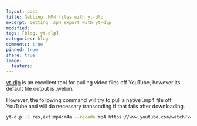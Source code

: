 ```yaml
---
layout: post
title: Getting .MP4 files with yt-dlp
excerpt: Getting .mp4 export with yt-dlp
modified:
tags: [blog, yt-dlp]
categories: blog
comments: true
pinned: true
share: true
image:
  feature:
---
```


[yt-dlp](https://github.com/yt-dlp/yt-dlp) is an excellent tool for pulling video files off YouTube, however its default file output is .webm.

However, the following command will try to pull a native .mp4 file off YouTube and will do necessary transcoding if that fails after downloading.

```bash
yt-dlp -S res,ext:mp4:m4a --recode mp4 https://www.youtube.com/watch?v=dQw4w9WgXcQ
```
